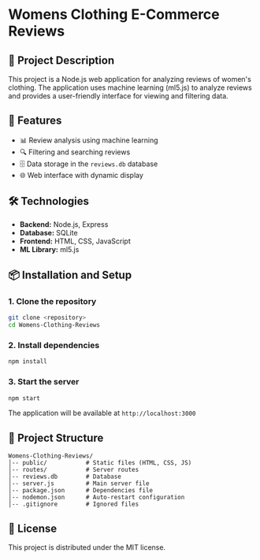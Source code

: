 # Womens Clothing E-Commerce Reviews

## 📌 Project Description
This project is a Node.js web application for analyzing reviews of women's clothing. The application uses machine learning (ml5.js) to analyze reviews and provides a user-friendly interface for viewing and filtering data.

## 🚀 Features
- 📊 Review analysis using machine learning
- 🔍 Filtering and searching reviews
- 🗄️ Data storage in the `reviews.db` database
- 🌐 Web interface with dynamic display

## 🛠️ Technologies
- **Backend:** Node.js, Express
- **Database:** SQLite
- **Frontend:** HTML, CSS, JavaScript
- **ML Library:** ml5.js

## 📦 Installation and Setup
### 1. Clone the repository
```sh
git clone <repository>
cd Womens-Clothing-Reviews
```

### 2. Install dependencies
```sh
npm install
```

### 3. Start the server
```sh
npm start
```
The application will be available at `http://localhost:3000`

## 📂 Project Structure
```
Womens-Clothing-Reviews/
│-- public/           # Static files (HTML, CSS, JS)
│-- routes/           # Server routes
│-- reviews.db        # Database
│-- server.js         # Main server file
│-- package.json      # Dependencies file
│-- nodemon.json      # Auto-restart configuration
│-- .gitignore        # Ignored files
```

## 📜 License
This project is distributed under the MIT license.